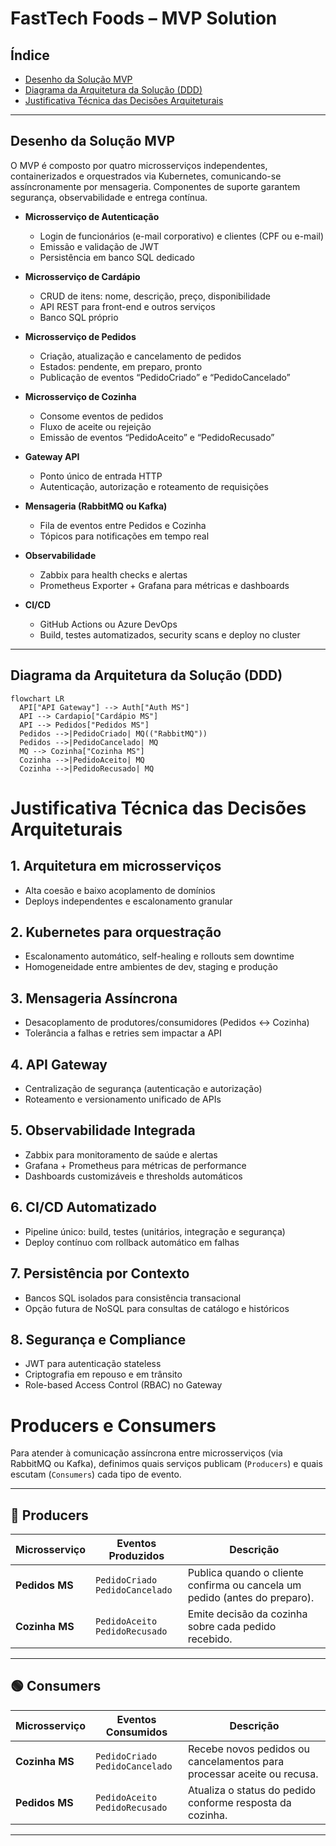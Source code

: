 # FastTech Foods – MVP Solution

## Índice

- [Desenho da Solução MVP](#desenho-da-solução-mvp)  
- [Diagrama da Arquitetura da Solução (DDD)](#diagrama-da-arquitetura-da-solução-ddd)  
- [Justificativa Técnica das Decisões Arquiteturais](#justificativa-técnica-das-decisões-arquiteturais)

---

## Desenho da Solução MVP

O MVP é composto por quatro microsserviços independentes, containerizados e orquestrados via Kubernetes, comunicando-se assíncronamente por mensageria. Componentes de suporte garantem segurança, observabilidade e entrega contínua.

- **Microsserviço de Autenticação**  
  - Login de funcionários (e-mail corporativo) e clientes (CPF ou e-mail)  
  - Emissão e validação de JWT  
  - Persistência em banco SQL dedicado  

- **Microsserviço de Cardápio**  
  - CRUD de itens: nome, descrição, preço, disponibilidade  
  - API REST para front-end e outros serviços  
  - Banco SQL próprio  

- **Microsserviço de Pedidos**  
  - Criação, atualização e cancelamento de pedidos  
  - Estados: pendente, em preparo, pronto  
  - Publicação de eventos “PedidoCriado” e “PedidoCancelado”  

- **Microsserviço de Cozinha**  
  - Consome eventos de pedidos  
  - Fluxo de aceite ou rejeição  
  - Emissão de eventos “PedidoAceito” e “PedidoRecusado”  

- **Gateway API**  
  - Ponto único de entrada HTTP  
  - Autenticação, autorização e roteamento de requisições  

- **Mensageria (RabbitMQ ou Kafka)**  
  - Fila de eventos entre Pedidos e Cozinha  
  - Tópicos para notificações em tempo real  

- **Observabilidade**  
  - Zabbix para health checks e alertas  
  - Prometheus Exporter + Grafana para métricas e dashboards  

- **CI/CD**  
  - GitHub Actions ou Azure DevOps  
  - Build, testes automatizados, security scans e deploy no cluster  

---

## Diagrama da Arquitetura da Solução (DDD)

```mermaid
flowchart LR
  API["API Gateway"] --> Auth["Auth MS"]
  API --> Cardapio["Cardápio MS"]
  API --> Pedidos["Pedidos MS"]
  Pedidos -->|PedidoCriado| MQ(("RabbitMQ"))
  Pedidos -->|PedidoCancelado| MQ
  MQ --> Cozinha["Cozinha MS"]
  Cozinha -->|PedidoAceito| MQ
  Cozinha -->|PedidoRecusado| MQ
```

# Justificativa Técnica das Decisões Arquiteturais

## 1. Arquitetura em microsserviços

- Alta coesão e baixo acoplamento de domínios  
- Deploys independentes e escalonamento granular  

## 2. Kubernetes para orquestração

- Escalonamento automático, self-healing e rollouts sem downtime  
- Homogeneidade entre ambientes de dev, staging e produção  

## 3. Mensageria Assíncrona

- Desacoplamento de produtores/consumidores (Pedidos ↔ Cozinha)  
- Tolerância a falhas e retries sem impactar a API  

## 4. API Gateway

- Centralização de segurança (autenticação e autorização)  
- Roteamento e versionamento unificado de APIs  

## 5. Observabilidade Integrada

- Zabbix para monitoramento de saúde e alertas  
- Grafana + Prometheus para métricas de performance  
- Dashboards customizáveis e thresholds automáticos  

## 6. CI/CD Automatizado

- Pipeline único: build, testes (unitários, integração e segurança)  
- Deploy contínuo com rollback automático em falhas  

## 7. Persistência por Contexto

- Bancos SQL isolados para consistência transacional  
- Opção futura de NoSQL para consultas de catálogo e históricos  

## 8. Segurança e Compliance

- JWT para autenticação stateless  
- Criptografia em repouso e em trânsito  
- Role-based Access Control (RBAC) no Gateway

# Producers e Consumers

Para atender à comunicação assíncrona entre microsserviços (via RabbitMQ ou Kafka), definimos quais serviços publicam (`Producers`) e quais escutam (`Consumers`) cada tipo de evento.

---

## 🔵 Producers

| Microsserviço | Eventos Produzidos               | Descrição                                                            |
|---------------|----------------------------------|----------------------------------------------------------------------|
| **Pedidos MS**| `PedidoCriado`<br>`PedidoCancelado` | Publica quando o cliente confirma ou cancela um pedido (antes do preparo). |
| **Cozinha MS**| `PedidoAceito`<br>`PedidoRecusado`  | Emite decisão da cozinha sobre cada pedido recebido.                 |

---

## 🟢 Consumers

| Microsserviço | Eventos Consumidos               | Descrição                                                                 |
|---------------|----------------------------------|---------------------------------------------------------------------------|
| **Cozinha MS**| `PedidoCriado`<br>`PedidoCancelado` | Recebe novos pedidos ou cancelamentos para processar aceite ou recusa.    |
| **Pedidos MS**| `PedidoAceito`<br>`PedidoRecusado`  | Atualiza o status do pedido conforme resposta da cozinha.                 |

---

